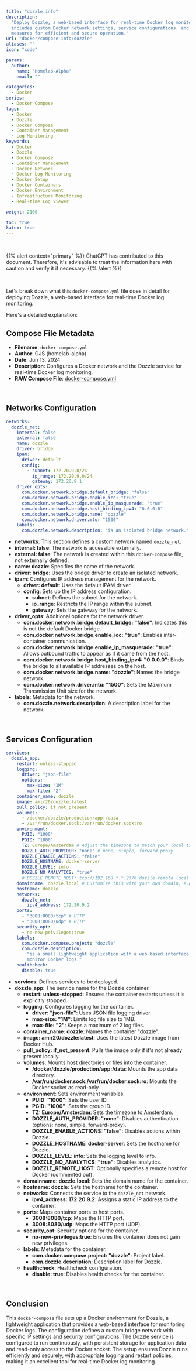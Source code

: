 ```yaml
---
title: "dozzle.info"
description:
  "Deploy Dozzle, a web-based interface for real-time Docker log monitoring. It
  includes custom Docker network settings, service configurations, and security
  measures for efficient and secure operation."
url: "docker/compose-info/dozzle"
aliases: ""
icon: "code"

params:
  author:
    name: "Homelab-Alpha"
    email: ""

categories:
  - Docker
series:
  - Docker Compose
tags:
  - Docker
  - Dozzle
  - Docker Compose
  - Container Management
  - Log Monitoring
keywords:
  - Docker
  - Dozzle
  - Docker Compose
  - Container Management
  - Docker Network
  - Docker Log Monitoring
  - Docker Setup
  - Docker Containers
  - Docker Environment
  - Infrastructure Monitoring
  - Real-time Log Viewer

weight: 2100

toc: true
katex: true
---
```


<br />

{{% alert context="primary" %}}
ChatGPT has contributed to this document. Therefore, it's advisable to treat the
information here with caution and verify it if necessary. {{% /alert %}}

<br />

Let's break down what this `docker-compose.yml` file does in detail for
deploying Dozzle, a web-based interface for real-time Docker log monitoring.

Here's a detailed explanation:

## Compose File Metadata

- **Filename**: `docker-compose.yml`
- **Author**: GJS (homelab-alpha)
- **Date**: Jun 13, 2024
- **Description**: Configures a Docker network and the Dozzle service for
  real-time Docker log monitoring.
- **RAW Compose File**: [docker-compose.yml]

<br />

## Networks Configuration

```yaml
networks:
  dozzle_net:
    internal: false
    external: false
    name: dozzle
    driver: bridge
    ipam:
      driver: default
      config:
        - subnet: 172.20.9.0/24
          ip_range: 172.20.9.0/24
          gateway: 172.20.9.1
    driver_opts:
      com.docker.network.bridge.default_bridge: "false"
      com.docker.network.bridge.enable_icc: "true"
      com.docker.network.bridge.enable_ip_masquerade: "true"
      com.docker.network.bridge.host_binding_ipv4: "0.0.0.0"
      com.docker.network.bridge.name: "dozzle"
      com.docker.network.driver.mtu: "1500"
    labels:
      com.dozzle.network.description: "is an isolated bridge network."
```

- **networks**: This section defines a custom network named `dozzle_net`.
- **internal: false**: The network is accessible externally.
- **external: false**: The network is created within this `docker-compose` file,
  not externally defined.
- **name: dozzle**: Specifies the name of the network.
- **driver: bridge**: Uses the bridge driver to create an isolated network.
- **ipam**: Configures IP address management for the network.
  - **driver: default**: Uses the default IPAM driver.
  - **config**: Sets up the IP address configuration.
    - **subnet**: Defines the subnet for the network.
    - **ip_range**: Restricts the IP range within the subnet.
    - **gateway**: Sets the gateway for the network.
- **driver_opts**: Additional options for the network driver.
  - **com.docker.network.bridge.default_bridge: "false"**: Indicates this is not
    the default Docker bridge.
  - **com.docker.network.bridge.enable_icc: "true"**: Enables inter-container
    communication.
  - **com.docker.network.bridge.enable_ip_masquerade: "true"**: Allows outbound
    traffic to appear as if it came from the host.
  - **com.docker.network.bridge.host_binding_ipv4: "0.0.0.0"**: Binds the bridge
    to all available IP addresses on the host.
  - **com.docker.network.bridge.name: "dozzle"**: Names the bridge network.
  - **com.docker.network.driver.mtu: "1500"**: Sets the Maximum Transmission
    Unit size for the network.
- **labels**: Metadata for the network.
  - **com.dozzle.network.description**: A description label for the network.

<br />

## Services Configuration

```yaml
services:
  dozzle_app:
    restart: unless-stopped
    logging:
      driver: "json-file"
      options:
        max-size: "1M"
        max-file: "2"
    container_name: dozzle
    image: amir20/dozzle:latest
    pull_policy: if_not_present
    volumes:
      - /docker/dozzle/production/app:/data
      - /var/run/docker.sock:/var/run/docker.sock:ro
    environment:
      PUID: "1000"
      PGID: "1000"
      TZ: Europe/Amsterdam # Adjust the timezone to match your local timezone. You can find the full list of timezones here https://en.wikipedia.org/wiki/List_of_tz_database_time_zones.
      DOZZLE_AUTH_PROVIDER: "none" # none, simple, forward-proxy
      DOZZLE_ENABLE_ACTIONS: "false"
      DOZZLE_HOSTNAME: docker-server
      DOZZLE_LEVEL: info
      DOZZLE_NO_ANALYTICS: "true"
      # DOZZLE_REMOTE_HOST: tcp://192.168.*.*:2376|dozzle-remote.local
    domainname: dozzle.local # Customize this with your own domain, e.g., `dozzle.local` to `dozzle.your-fqdn-here.com`.
    hostname: dozzle
    networks:
      dozzle_net:
        ipv4_address: 172.20.9.2
    ports:
      - "3008:8080/tcp" # HTTP
      - "3008:8080/udp" # HTTP
    security_opt:
      - no-new-privileges:true
    labels:
      com.docker.compose.project: "dozzle"
      com.dozzle.description:
        "is a small lightweight application with a web based interface to
        monitor Docker logs."
    healthcheck:
      disable: true
```

- **services**: Defines services to be deployed.
- **dozzle_app**: The service name for the Dozzle container.
  - **restart: unless-stopped**: Ensures the container restarts unless it is
    explicitly stopped.
  - **logging**: Configures logging for the container.
    - **driver: "json-file"**: Uses JSON file logging driver.
    - **max-size: "1M"**: Limits log file size to 1MB.
    - **max-file: "2"**: Keeps a maximum of 2 log files.
  - **container_name: dozzle**: Names the container "dozzle".
  - **image: amir20/dozzle:latest**: Uses the latest Dozzle image from Docker
    Hub.
  - **pull_policy: if_not_present**: Pulls the image only if it's not already
    present locally.
  - **volumes**: Mounts host directories or files into the container.
    - **/docker/dozzle/production/app:/data**: Mounts the app data directory.
    - **/var/run/docker.sock:/var/run/docker.sock:ro**: Mounts the Docker socket
      as read-only.
  - **environment**: Sets environment variables.
    - **PUID: "1000"**: Sets the user ID.
    - **PGID: "1000"**: Sets the group ID.
    - **TZ: Europe/Amsterdam**: Sets the timezone to Amsterdam.
    - **DOZZLE_AUTH_PROVIDER: "none"**: Disables authentication (options: none,
      simple, forward-proxy).
    - **DOZZLE_ENABLE_ACTIONS: "false"**: Disables actions within Dozzle.
    - **DOZZLE_HOSTNAME: docker-server**: Sets the hostname for Dozzle.
    - **DOZZLE_LEVEL: info**: Sets the logging level to info.
    - **DOZZLE_NO_ANALYTICS: "true"**: Disables analytics.
    - **DOZZLE_REMOTE_HOST**: Optionally specifies a remote host for Docker
      (commented out).
  - **domainname: dozzle.local**: Sets the domain name for the container.
  - **hostname: dozzle**: Sets the hostname for the container.
  - **networks**: Connects the service to the `dozzle_net` network.
    - **ipv4_address: 172.20.9.2**: Assigns a static IP address to the
      container.
  - **ports**: Maps container ports to host ports.
    - **3008:8080/tcp**: Maps the HTTP port.
    - **3008:8080/udp**: Maps the HTTP port (UDP).
  - **security_opt**: Security options for the container.
    - **no-new-privileges:true**: Ensures the container does not gain new
      privileges.
  - **labels**: Metadata for the container.
    - **com.docker.compose.project: "dozzle"**: Project label.
    - **com.dozzle.description**: Description label for Dozzle.
  - **healthcheck**: Healthcheck configuration.
    - **disable: true**: Disables health checks for the container.

<br />

## Conclusion

This `docker-compose` file sets up a Docker environment for Dozzle, a
lightweight application that provides a web-based interface for monitoring
Docker logs. The configuration defines a custom bridge network with specific IP
settings and security configurations. The Dozzle service is configured to run
continuously, with persistent storage for application data and read-only access
to the Docker socket. The setup ensures Dozzle runs efficiently and securely,
with appropriate logging and restart policies, making it an excellent tool for
real-time Docker log monitoring.

[docker-compose.yml]:
  https://raw.githubusercontent.com/homelab-alpha/docker/main/docker-compose-files/dozzle/docker-compose.yml

